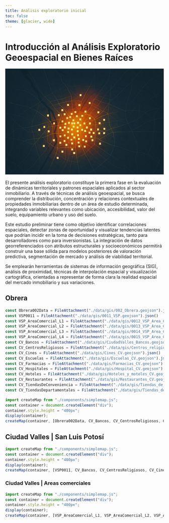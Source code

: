 ```yaml
---
title: Análisis exploratorio inicial
toc: false
theme: [glacier, wide]
---
```


# Introducción al Análisis Exploratorio Geoespacial en Bienes Raíces
![EDA for GIS](./static/eda.png)

El presente análisis exploratorio constituye la primera fase en la evaluación de dinámicas territoriales y patrones espaciales aplicados al sector inmobiliario. A través de técnicas de análisis geoespacial, se busca comprender la distribución, concentración y relaciones contextuales de propiedades inmobiliarias dentro de un área de estudio determinada, integrando variables relevantes como ubicación, accesibilidad, valor del suelo, equipamiento urbano y uso del suelo.

Este estudio preliminar tiene como objetivo identificar correlaciones espaciales, detectar zonas de oportunidad y visualizar tendencias latentes que podrían incidir en la toma de decisiones estratégicas, tanto para desarrolladores como para inversionistas. La integración de datos georreferenciados con atributos estructurales y socioeconómicos permitirá construir una base sólida para modelos posteriores de valoración predictiva, segmentación de mercado y análisis de viabilidad territorial.

Se emplearán herramientas de sistemas de información geográfica (SIG), análisis de proximidad, técnicas de interpolación espacial y visualización cartográfica, orientadas a representar de forma clara la realidad espacial del mercado inmobiliario y sus variaciones.

## Obrera

```js
const Obrera002Data = FileAttachment("./data/gis/002_Obrera.geojson").json()
const VSP0011 = FileAttachment("./data/gis/0011_VSP.geojson").json()
const VSP_AreaComercial_L1 = FileAttachment("./data/gis/0012_VSP_Area_Comercial_L1.geojson").json()
const VSP_AreaComercial_L2 = FileAttachment("./data/gis/0013_VSP_Area_Comercial_L2.geojson").json()
const VSP_AreaComercial_L3 = FileAttachment("./data/gis/0014_VSP_Area_Comercial_L3.geojson").json()
const VSP_AreaComercial_L4 = FileAttachment("./data/gis/0015_VSP_Area_Comercial_L4.geojson").json()
const CV_Bancos = FileAttachment("./data/gis/CiudadValles_Bancos.geojson").json()
const CV_CentrosReligiosos = FileAttachment("./data/gis/Centros_religiosos_CV.geojson").json()
const CV_Cines = FileAttachment("./data/gis/Cines_CV.geojson").json()
const CV_Escuelas = FileAttachment("./data/gis/Escuelas_CV.geojson").json()
const CV_Farmacias = FileAttachment("./data/gis/Farmacias_CV.geojson").json()
const CV_Hospitales = FileAttachment("./data/gis/Hospital_CV.geojson").json()
const CV_Hoteles = FileAttachment("./data/gis/Hoteles_y_moteles_CV.geojson").json()
const CV_Restaurantes = FileAttachment("./data/gis/Restaurantes_CV.geojson").json()
const CV_TiendasDeConveniencia = FileAttachment("./data/gis/Tiendas_de_conveniencia_CV.geojson").json()
const CV_TiendasDepartamentales = FileAttachment("./data/gis/Tiendas_departamentales_CV.geojson").json()

```
```js
import createMap from "./components/simplemap.js";
const container = document.createElement("div");
container.style.height = "400px";
display(container);
createMap(container, [Obrera002Data, CV_Bancos, CV_CentrosReligiosos, CV_Cines, CV_Escuelas, CV_Farmacias, CV_Hospitales, CV_Hoteles, CV_Restaurantes, CV_TiendasDeConveniencia, CV_TiendasDepartamentales]);
```

## Ciudad Valles | San Luis Potosí
```js
import createMap from "./components/simplemap.js";
const container = document.createElement("div");
container.style.height = "400px";
display(container);
createMap(container, [VSP0011, CV_Bancos, CV_CentrosReligiosos, CV_Cines, CV_Escuelas, CV_Farmacias, CV_Hospitales, CV_Hoteles, CV_Restaurantes, CV_TiendasDeConveniencia, CV_TiendasDepartamentales]);
```

### Ciudad Valles | Areas comerciales
```js
import createMap from "./components/simplemap.js";
const container = document.createElement("div");
container.style.height = "400px";
display(container);
createMap(container, [VSP_AreaComercial_L1, VSP_AreaComercial_L2, VSP_AreaComercial_L3, VSP_AreaComercial_L4, CV_Bancos, CV_CentrosReligiosos, CV_Cines, CV_Escuelas, CV_Farmacias, CV_Hospitales, CV_Hoteles, CV_Restaurantes, CV_TiendasDeConveniencia, CV_TiendasDepartamentales]);